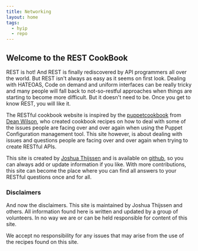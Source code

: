 ```yaml
---
title: Networking
layout: home
tags:
  - hyip
  - repo
---
```

<h2 id='welcome_to_the_rest_cookbook'>Welcome to the REST CookBook</h2>

<p>REST is hot! And REST is finally rediscovered by API programmers all over the world. But REST isn't always as easy
    as it seems on first look. Dealing with HATEOAS, Code on demand and uniform interfaces can be really tricky and many
    people will fall back to not-so-restful approaches when things are starting to become more difficult. But it doesn't
    need to be. Once you get to know REST, you will like it.</p>

<p>The RESTful cookbook website is inspired by the <a href="http://www.puppetcookbook.com">puppetcookbook</a> from
    <a href="http://unixdaemon.net">Dean Wilson</a>, who created cookbook recipes on how to deal with some of the
    issues people are facing over and over again when using the Puppet Configuration management tool. This site however,
    is about dealing with issues and questions people are facing over and over again when trying to create RESTful APIs.</p>

<p>This site is created by <a href="https://adayinthelifeof.nl">Joshua Thijssen</a> and is available on
    <a href="http://github.com/restcookbook/restcookbook">github</a>, so you can always add or update information if you
    like. With more contributions, this site can become the place where you can find all answers to your RESTful questions
    once and for all.</p>

<h3 id='disclaimers'>Disclaimers</h3>

<p>And now the disclaimers. This site is maintained by Joshua Thijssen and others. All information found here is
    written and updated by a group of volunteers. In no way we are or can be held responsible for content of this
    site.</p>

<p>We accept no responsibility for any issues that may arise from the use of the recipes found on this site.</p>

